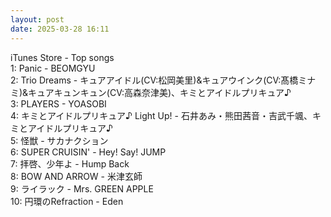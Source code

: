 ```yaml
---
layout: post
date: 2025-03-28 16:11
---
```


iTunes Store - Top songs<br />
1: Panic - BEOMGYU<br />
2: Trio Dreams - キュアアイドル(CV:松岡美里)&キュアウインク(CV:髙橋ミナミ)&キュアキュンキュン(CV:高森奈津美)、キミとアイドルプリキュア♪<br />
3: PLAYERS - YOASOBI<br />
4: キミとアイドルプリキュア♪ Light Up! - 石井あみ・熊田茜音・吉武千颯、キミとアイドルプリキュア♪<br />
5: 怪獣 - サカナクション<br />
6: SUPER CRUISIN' - Hey! Say! JUMP<br />
7: 拝啓、少年よ - Hump Back<br />
8: BOW AND ARROW - 米津玄師<br />
9: ライラック - Mrs. GREEN APPLE<br />
10: 円環のRefraction - Eden<br />
